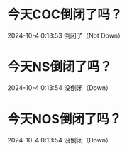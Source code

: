 # 今天COC倒闭了吗？

2024-10-4 0:13:53 倒闭了（Not Down）

# 今天NS倒闭了吗？

2024-10-4 0:13:54 没倒闭（Down）

# 今天NOS倒闭了吗？

2024-10-4 0:13:54 没倒闭（Down）

